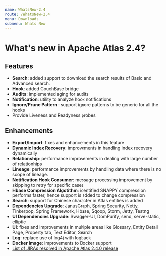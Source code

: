 ```yaml
---
name: WhatsNew-2.4
route: /WhatsNew-2.4
menu: Downloads
submenu: Whats New
---
```


# What's new in Apache Atlas 2.4?

## Features
* **Search**: added support to download the search results of Basic and Advanced search.
* **Hook**: added CouchBase bridge
* **Audits**: implemented aging for audits
* **Notification**: utility to analyze hook notifications
* **Ignore/Prune Pattern** : support ignore patterns to be generic for all the hooks
* Provide Liveness and Readyness probes

## Enhancements
* **Export/Import**: fixes and enhancements in this feature
* **Dynamic Index Recovery**: improvements in handling index recovery dynamically
* **Relationship**: performance improvements in dealing with large number of relationhips
* **Lineage**: performance improvements by handling data where there is no scope of lineage.
* **Notification Hook Consumer**: message processing improvement by skipping to retry for specific cases
* **Hbase Compression Algotithm**: identified SNAPPY compression performs faster, hence support is added to change compression
* **Search**: support for Chinese character in Atlas entities is added
* **Dependencies Upgrade**: JanusGraph, Spring Security, Netty, Tinkerpop, Spring Framework, Hbase, Sqoop, Storm, Jetty, Testng
* **UI Dependencies Upgrade**: Swagger-UI, DomPurify, send, serve-static, elliptic
* **UI**: fixes and improvements in multiple areas like Glossary, Entity Detail Page, Property tab, Text Editor, Search
* **Log**: replace use of log4j with logback
* **Docker image**: improvements to Docker support
* [List of JIRAs resolved in Apache Atlas 2.4.0 release](https://issues.apache.org/jira/issues/?jql=project%20%3D%20ATLAS%20AND%20fixVersion%20%3D%202.4.0%20ORDER%20BY%20key%20DESC)
